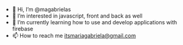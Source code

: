 - 👋 Hi, I’m @magabrielas
- 👀 I’m interested in javascript, front and back as well
- 🌱 I’m currently learning how to use and develop applications with firebase
- 📫 How to reach me itsmariagabriela@gmail.com

<!---
magabrielas/magabrielas is a ✨ special ✨ repository because its `README.md` (this file) appears on your GitHub profile.
You can click the Preview link to take a look at your changes.
--->
